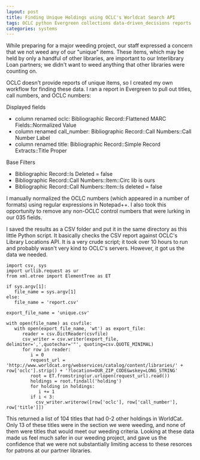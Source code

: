 ```yaml
---
layout: post
title: Finding Unique Holdings using OCLC's Worldcat Search API
tags: OCLC python Evergreen collections data-driven_decisions reports
categories: systems
---
```


While preparing for a major weeding project, our staff expressed a concern that we not weed any of our "unique" items.  These items, which may be held by only a handful of other libraries, are important to our Interlibrary Loan partners; we didn't want to weed anything that other libraries were counting on.

OCLC doesn't provide reports of unique items, so I created my own workflow for finding these data.  I ran a report in Evergreen to pull out titles, call numbers, and OCLC numbers:  

Displayed fields
* column renamed oclc: Bibliographic Record::Flattened MARC Fields::Normalized Value
* column renamed call_number: Bibliographic Record::Call Numbers::Call Number Label
* column renamed title: Bibliographic Record::Simple Record Extracts::Title Proper

Base Filters
* Bibliographic Record::Is Deleted = false
* Bibliographic Record::Call Numbers::Item::Circ lib is ours
* Bibliographic Record::Call Numbers::Item::Is deleted = false


I manually normalized the OCLC numbers (which appeared in a number of formats) using regular expressions in Notepad++.  I also took this opportunity to remove any non-OCLC control numbers that were lurking in our 035 fields.

I saved the results as a CSV folder and put it in the same directory as this little Python script.  It basically checks the CSV report against OCLC's Library Locations API.  It is a very crude script; it took over 10 hours to run and probably wasn't very kind to OCLC's servers.  However, it got us the data we needed.


```
import csv, sys
import urllib.request as ur
from xml.etree import ElementTree as ET

if sys.argv[1]:
   file_name = sys.argv[1]
else:
   file_name = 'report.csv'
   
export_file_name = 'unique.csv'

with open(file_name) as csvfile:
   with open(export_file_name, 'wt') as export_file:
      reader = csv.DictReader(csvfile)
      csv_writer = csv.writer(export_file, delimiter=',',quotechar='"', quoting=csv.QUOTE_MINIMAL)
      for row in reader:
         i = 0
         request_url = 'http://www.worldcat.org/webservices/catalog/content/libraries/' + row['oclc'].strip() + '?location=OUR_ZIP_CODE&wskey=LONG_STRING'
         root = ET.fromstring(ur.urlopen(request_url).read())
         holdings = root.findall('holding')
         for holding in holdings:
            i += 1
         if i < 3:
           csv_writer.writerow([row['oclc'], row['call_number'], row['title']])
```

This returned a list of 104 titles that had 0-2 other holdings in WorldCat.  Only 13 of these titles were in the section we were weeding, and none of them were titles that would meet our weeding criteria.  Looking at these data made us feel much safer in our weeding project, and gave us the confidence that we were not substantially limiting access to these resorces for patrons at our partner libraries. 
